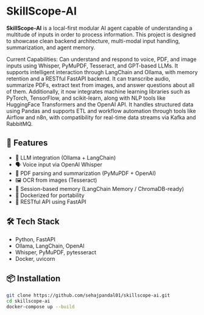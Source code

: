 # SkillScope-AI

**SkillScope-AI** is a local-first modular AI agent capable of understanding a multitude of inputs in order to process information. This project is designed to showcase clean backend architecture, multi-modal input handling, summarization, and agent memory.

Current Capabilities: Can understand and respond to voice, PDF, and image inputs using Whisper, PyMuPDF, Tesseract, and GPT-based LLMs. It supports intelligent interaction through LangChain and Ollama, with memory retention and a RESTful FastAPI backend. It can transcribe audio, summarize PDFs, extract text from images, and answer questions about all of them. Additionally, it now integrates machine learning libraries such as PyTorch, TensorFlow, and scikit-learn, along with NLP tools like HuggingFace Transformers and the OpenAI API. It handles structured data using Pandas and supports ETL and workflow automation through tools like Airflow and n8n, with compatibility for real-time data streams via Kafka and RabbitMQ.

## 🚀 Features
- 🧠 LLM integration (Ollama + LangChain)
- 🗣️ Voice input via OpenAI Whisper
- 📄 PDF parsing and summarization (PyMuPDF + OpenAI)
- 🖼️ OCR from images (Tesseract)
- 💬 Session-based memory (LangChain Memory / ChromaDB-ready)
- 🐳 Dockerized for portability
- 🔌 RESTful API using FastAPI

## 🛠️ Tech Stack
- Python, FastAPI
- Ollama, LangChain, OpenAI
- Whisper, PyMuPDF, pytesseract
- Docker, uvicorn

## 📦 Installation
```bash
git clone https://github.com/sehajpandal01/skillscope-ai.git
cd skillscope-ai
docker-compose up --build
